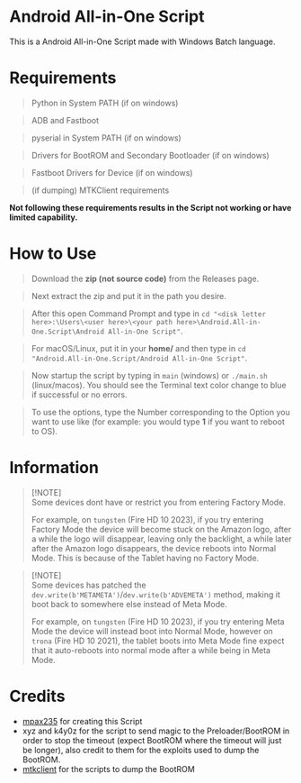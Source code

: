# Android All-in-One Script
This is a Android All-in-One Script made with Windows Batch language.

# Requirements
> Python in System PATH (if on windows)

> ADB and Fastboot

> pyserial in System PATH (if on windows)

> Drivers for BootROM and Secondary Bootloader (if on windows)

> Fastboot Drivers for Device (if on windows)

> (if dumping) MTKClient requirements

**Not following these requirements results in the Script not working or have limited capability.**

# How to Use
> Download the **zip (not source code)** from the Releases page.

> Next extract the zip and put it in the path you desire.

> After this open Command Prompt and type in `cd "<disk letter here>:\Users\<user here>\<your path here>\Android.All-in-One.Script\Android All-in-One Script"`.

> For macOS/Linux, put it in your **home/<user here>** and then type in `cd "Android.All-in-One.Script/Android All-in-One Script"`.

> Now startup the script by typing in `main` (windows) or `./main.sh` (linux/macos). You should see the Terminal text color change to blue if successful or no errors.

> To use the options, type the Number corresponding to the Option you want to use like (for example: you would type **1** if you want to reboot to OS).

# Information
> [!NOTE]\
> Some devices dont have or restrict you from entering Factory Mode.
> 
> For example, on `tungsten` (Fire HD 10 2023), if you try entering Factory Mode the device will become stuck on the Amazon logo, after a while the logo will disappear, leaving only the backlight, a while later after the Amazon logo disappears, the device reboots into Normal Mode. This is because of the Tablet having no Factory Mode.

> [!NOTE]\
> Some devices has patched the `dev.write(b'METAMETA')`/`dev.write(b'ADVEMETA')` method, making it boot back to somewhere else instead of Meta Mode.
> 
> For example, on `tungsten` (Fire HD 10 2023), if you try entering Meta Mode the device will instead boot into Normal Mode, however on `trona` (Fire HD 10 2021), the tablet boots into Meta Mode fine expect that it auto-reboots into normal mode after a while being in Meta Mode.
# Credits
- [mpax235](https://github.com/mpax235) for creating this Script
- xyz and k4y0z for the script to send magic to the Preloader/BootROM in order to stop the timeout (expect BootROM where the timeout will just be longer), also credit to them for the exploits used to dump the BootROM.
- [mtkclient](https://github.com/bkerler/mtkclient) for the scripts to dump the BootROM
